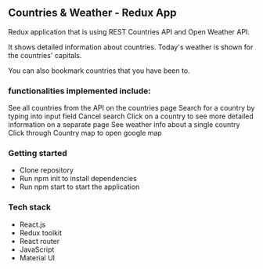 ## Countries & Weather - Redux App
Redux application that is using REST Countries API and Open Weather API. 

It shows detailed information about countries. Today's weather is shown for the countries' capitals.

You can also bookmark countries that you have been to.

### functionalities implemented include:
See all countries from the API on the countries page
Search for a country by typing into input field
Cancel search
Click on a country to see more detailed information on a separate page
See weather info about a single country
Click through Country map to open google map

### Getting started
- Clone repository
- Run npm init to install dependencies
- Run npm start to start the application
### Tech stack
- React.js
- Redux toolkit
- React router
- JavaScript
- Material UI